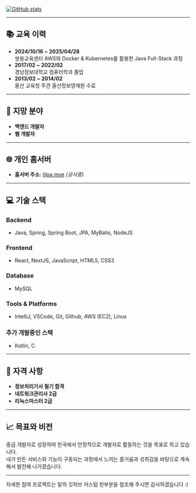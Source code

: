 [![GitHub stats](https://github-readme-stats.vercel.app/api?username=clover0309)](https://github.com/anuraghazra/github-readme-stats)

---

## 📚 교육 이력
- **2024/10/16 ~ 2025/04/28**  
  쌍용교육센터 AWS와 Docker & Kubernetes를 활용한 Java Full-Stack 과정
- **2017/02 ~ 2022/02**  
  경남정보대학교 컴퓨터학과 졸업
- **2013/02 ~ 2014/02**  
  울산 교육청 주관 울산정보영재원 수료

---

## 🎯 지망 분야
- **백엔드 개발자**
- **웹 개발자**

---

## 🌐 개인 홈서버
- **홈서버 주소:** [lilpa.moe](http://lilpa.moe) *(공사중)*

---

## 💻 기술 스택
### Backend
- Java, Spring, Spring Boot, JPA, MyBatis, NodeJS

### Frontend
- React, NextJS, JavaScript, HTML5, CSS3

### Database
- MySQL

### Tools & Platforms
- IntelliJ, VSCode, Git, Github, AWS (EC2), Linux

### 추가 개발중인 스택
- Kotlin, C

---

## 🏅 자격 사항
- **정보처리기사 필기 합격**
- **네트워크관리사 2급**
- **리눅스마스터 2급**

---

## 📈 목표와 비전
중급 개발자로 성장하여 한국에서 안정적으로 개발자로 활동하는 것을 목표로 하고 있습니다.  
내가 만든 서비스와 기능이 구동되는 과정에서 느끼는 즐거움과 성취감을 바탕으로 계속해서 발전해 나가겠습니다.

---

자세한 참여 프로젝트는 밑의 깃허브 커스텀 핀부분을 참조해 주시면 감사하겠습니다 :)

